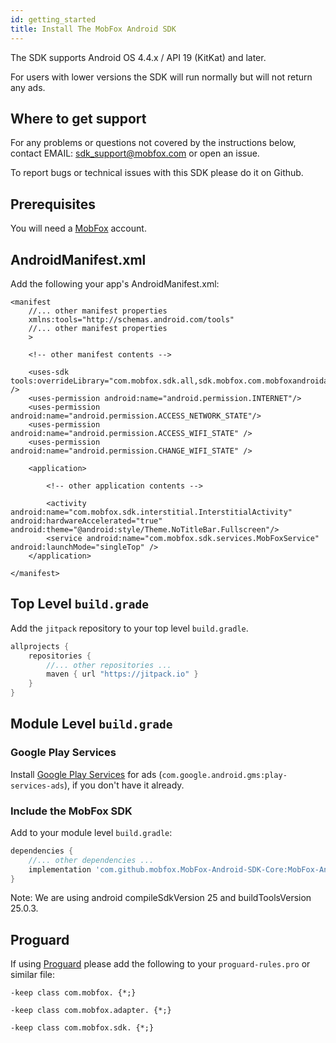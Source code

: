 ```yaml
---
id: getting_started
title: Install The MobFox Android SDK
---
```


The SDK supports Android OS 4.4.x / API 19 (KitKat) and later.

For users with lower versions the SDK will run normally but will not return any ads.


## Where to get support
For any problems or questions not covered by the instructions below, contact EMAIL: sdk_support@mobfox.com or open an issue.

To report bugs or technical issues with this SDK please do it on Github.


## Prerequisites
You will need a [MobFox](https://mobfox.com) account.


## AndroidManifest.xml

Add the following your app's AndroidManifest.xml:
```html,xml
<manifest 
    //... other manifest properties
    xmlns:tools="http://schemas.android.com/tools"
    //... other manifest properties
    >

    <!-- other manifest contents -->

    <uses-sdk tools:overrideLibrary="com.mobfox.sdk.all,sdk.mobfox.com.mobfoxandroidadaptermopub,sdk.mobfox.com.mobfoxandroidadapteradmob,com.mobfox.sdk,com.mobfox.sdk.interstitial,com.mobfox.sdk.nativeads" />
    <uses-permission android:name="android.permission.INTERNET"/>
    <uses-permission android:name="android.permission.ACCESS_NETWORK_STATE"/>
    <uses-permission android:name="android.permission.ACCESS_WIFI_STATE" />
    <uses-permission android:name="android.permission.CHANGE_WIFI_STATE" />
         
    <application>

        <!-- other application contents -->

        <activity android:name="com.mobfox.sdk.interstitial.InterstitialActivity" android:hardwareAccelerated="true"  android:theme="@android:style/Theme.NoTitleBar.Fullscreen"/>
        <service android:name="com.mobfox.sdk.services.MobFoxService" android:launchMode="singleTop" />
    </application>

</manifest>
```


## Top Level ```build.grade```
Add the ```jitpack``` repository to your top level ```build.gradle```.
```groovy
allprojects {
    repositories {
        //... other repositories ...
        maven { url "https://jitpack.io" }
    }
}
```

## Module Level ```build.grade```

### Google Play Services
Install [Google Play Services](https://developers.google.com/android/guides/setup) for ads (```com.google.android.gms:play-services-ads```), if you don't have it already.

### Include the MobFox SDK
Add to your module level ```build.gradle```:
```groovy
dependencies {
    //... other dependencies ...
    implementation 'com.github.mobfox.MobFox-Android-SDK-Core:MobFox-Android-SDK-Core:3.6.7'
}
```

Note: We are using android compileSdkVersion 25 and buildToolsVersion 25.0.3.


## Proguard
If using [Proguard](https://developer.android.com/studio/build/shrink-code) please add the following to your ```proguard-rules.pro``` or similar file:
```
-keep class com.mobfox. {*;}

-keep class com.mobfox.adapter. {*;}

-keep class com.mobfox.sdk. {*;}
```


